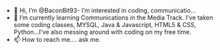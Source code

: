 - 👋 Hi, I’m @BaconBit93- 
I’m interested in coding, communicatio...
- 🌱 I’m currently learning Communications in the Media Track. I've taken some coding classes, MYSQL, Java & Javascript, HTML5 & CSS, Python...I've also messing around with coding on my free time. 
- 📫 How to reach me.... ask me.

<!---
BaconBit93/BaconBit93 is a ✨ special ✨ repository because its `README.md` (this file) appears on your GitHub profile.
You can click the Preview link to take a look at your changes.
--->
